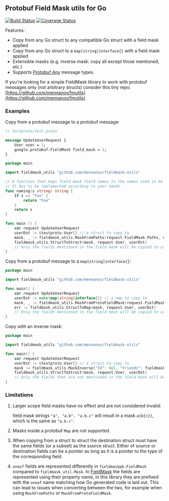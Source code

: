## Protobuf Field Mask utils for Go

[![Build Status](https://cloud.drone.io/api/badges/mennanov/fieldmask-utils/status.svg)](https://cloud.drone.io/mennanov/fieldmask-utils)
[![Coverage Status](https://coveralls.io/repos/github/mennanov/fieldmask-utils/badge.svg?branch=master)](https://coveralls.io/github/mennanov/fieldmask-utils?branch=master)

Features:

* Copy from any Go struct to any compatible Go struct with a field mask applied
* Copy from any Go struct to a `map[string]interface{}` with a field mask applied
* Extensible masks (e.g. inverse mask: copy all except those mentioned, etc.)
* Supports [Protobuf Any](https://developers.google.com/protocol-buffers/docs/proto3#any) message types.

If you're looking for a simple FieldMask library to work with protobuf messages only (not arbitrary structs) consider this tiny repo: [https://github.com/mennanov/fmutils](https://github.com/mennanov/fmutils)

### Examples

Copy from a protobuf message to a protobuf message:

```proto
// testproto/test.proto

message UpdateUserRequest {
    User user = 1;
    google.protobuf.FieldMask field_mask = 2;
}
```

```go
package main

import fieldmask_utils "github.com/mennanov/fieldmask-utils"

// A function that maps field mask field names to the names used in Go structs.
// It has to be implemented according to your needs.
func naming(s string) string {
	if s == "foo" {
		return "Foo"
	}
	return s
}

func main () {
	var request UpdateUserRequest
	userDst := &testproto.User{} // a struct to copy to
	mask, _ := fieldmask_utils.MaskFromPaths(request.FieldMask.Paths, naming)
	fieldmask_utils.StructToStruct(mask, request.User, userDst)
	// Only the fields mentioned in the field mask will be copied to userDst, other fields are left intact
}
```

Copy from a protobuf message to a `map[string]interface{}`:

```go
package main

import fieldmask_utils "github.com/mennanov/fieldmask-utils"

func main() {
	var request UpdateUserRequest
	userDst := make(map[string]interface{}) // a map to copy to
	mask, _ := fieldmask_utils.MaskFromProtoFieldMask(request.FieldMask, naming)
	err := fieldmask_utils.StructToMap(mask, request.User, userDst)
	// Only the fields mentioned in the field mask will be copied to userDst, other fields are left intact
}
```

Copy with an inverse mask:

```go
package main

import fieldmask_utils "github.com/mennanov/fieldmask-utils"

func main() {
	var request UpdateUserRequest
	userDst := &testproto.User{} // a struct to copy to
	mask := fieldmask_utils.MaskInverse{"Id": nil, "Friends": fieldmask_utils.MaskInverse{"Username": nil}}
	fieldmask_utils.StructToStruct(mask, request.User, userDst)
	// Only the fields that are not mentioned in the field mask will be copied to userDst, other fields are left intact.
}
```

### Limitations

1.  Larger scope field masks have no effect and are not considered invalid:

    field mask strings `"a", "a.b", "a.b.c"` will result in a mask `a{b{c}}`, which is the same as `"a.b.c"`.

2.  Masks inside a protobuf `Map` are not supported.
3.  When copying from a struct to struct the destination struct must have the same fields (or a subset)
    as the source struct. Either of source or destination fields can be a pointer as long as it is a pointer to
    the type of the corresponding field.
4. `oneof` fields are represented differently in `fieldmaskpb.FieldMask` compared to `fieldmask_util.Mask`. In 
    [FieldMask](https://pkg.go.dev/google.golang.org/protobuf/types/known/fieldmaskpb#:~:text=%23%20Field%20Masks%20and%20Oneof%20Fields)
    the fields are represented using their property name, in this library they are prefixed with the `oneof` name
    matching how Go generated code is laid out. This can lead to issues when converting between the two, for example
    when using `MaskFromPaths` or `MaskFromProtoFieldMask`.
